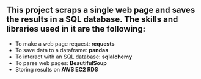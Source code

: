 ## This project scraps a single web page and saves the results in a SQL database. The skills and libraries used  in it are the following:
- To make a web page request: **requests**
- To save data to a dataframe: **pandas**
- To interact with an SQL database: **sqlalchemy**
- To parse web pages: **BeautifulSoup**
- Storing results on **AWS EC2 RDS**
